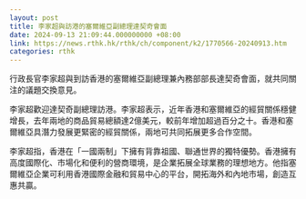 ```yaml
---
layout: post
title: 李家超與訪港的塞爾維亞副總理達契奇會面
date: 2024-09-13 21:09:44.000000000 +08:00
link: https://news.rthk.hk/rthk/ch/component/k2/1770566-20240913.htm
categories: rthk
---
```


行政長官李家超與到訪香港的塞爾維亞副總理兼內務部部長達契奇會面，就共同關注的議題交換意見。
 
李家超歡迎達契奇副總理訪港。李家超表示，近年香港和塞爾維亞的經貿關係穩健增長，去年兩地的商品貿易總額達2億美元，較前年增加超過百分之十。香港和塞爾維亞具潛力發展更緊密的經貿關係，兩地可共同拓展更多合作空間。
 
李家超指，香港在「一國兩制」下擁有背靠祖國、聯通世界的獨特優勢。香港擁有高度國際化、市場化和便利的營商環境，是企業拓展全球業務的理想地方。他指塞爾維亞企業可利用香港國際金融和貿易中心的平台，開拓海外和內地市場，創造互惠共贏。
